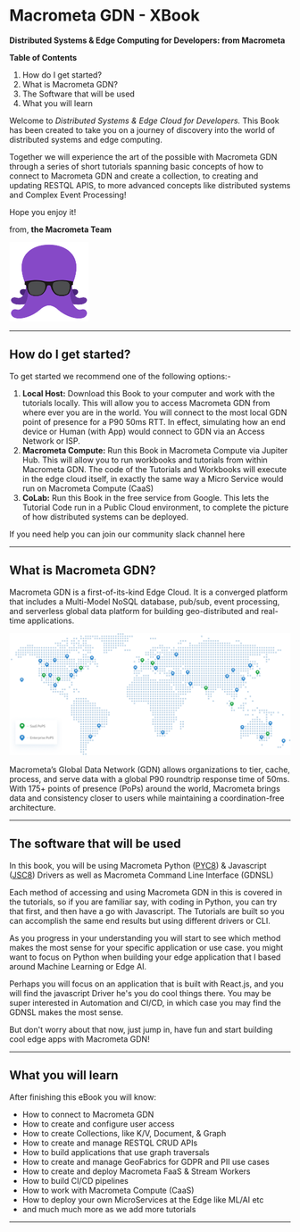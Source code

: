 # Macrometa GDN - XBook

**Distributed Systems & Edge Computing for Developers: from Macrometa**


**Table of Contents**
1. How do I get started?
2. What is Macrometa GDN?
3. The Software that will be used
4. What you will learn


Welcome to *Distributed Systems & Edge Cloud for Developers.* This Book has been created to take you on a journey of discovery into the world of distributed systems and edge computing.

Together we will experience the art of the possible with Macrometa GDN through a series of short tutorials spanning basic concepts of how to connect to Macrometa GDN and create a collection, to creating and updating RESTQL APIS, to more advanced concepts like distributed systems and Complex Event Processing!

Hope you enjoy it!

from, **the Macrometa Team**

![smallocto](octo10.png)

---

## How do I get started?

To get started we recommend one of the following options:-

1. **Local Host:** Download this Book to your computer and work with the tutorials locally. This will allow you to access Macrometa GDN from where ever you are in the world. You will connect to the most local GDN point of presence for a P90 50ms RTT. In effect, simulating how an end device or Human (with App) would connect to GDN via an Access Network or ISP.
2. **Macrometa Compute:** Run this Book in Macrometa Compute via Jupiter Hub. This will allow you to run workbooks and tutorials from within Macrometa GDN. The code of the Tutorials and Workbooks will execute in the edge cloud itself, in exactly the same way a Micro Service would run on Macrometa Compute (CaaS)
3. **CoLab:** Run this Book in the free service from Google. This lets the Tutorial Code run in a Public Cloud environment, to complete the picture of how distributed systems can be deployed.

If you need help you can join our community slack channel here

---

## What is Macrometa GDN?

Macrometa GDN is a first-of-its-kind Edge Cloud. It is a converged platform that includes a Multi-Model NoSQL database, pub/sub, event processing, and serverless global data platform for building geo-distributed and real-time applications.

![map](map.png)

Macrometa’s Global Data Network (GDN) allows organizations to tier, cache, process, and serve data with a global P90 roundtrip response time of 50ms. With 175+ points of presence (PoPs) around the world, Macrometa brings data and consistency closer to users while maintaining a coordination-free architecture.

---

## The software that will be used

In this book, you will be using Macrometa Python ([PYC8](https://github.com/Macrometacorp/pyC8)) & Javascript ([JSC8](https://github.com/Macrometacorp/jsC8)) Drivers as well as  Macrometa Command Line Interface (GDNSL)

Each method of accessing and using Macrometa GDN in this is covered in the tutorials, so if you are familiar say, with coding in Python, you can try that first, and then have a go with Javascript. The Tutorials are built so you can accomplish the same end results but using different drivers or CLI. 

As you progress in your understanding you will start to see which method makes the most sense for your specific application or use case. you might want to focus on Python when building your edge application that I based around Machine Learning or Edge AI. 

Perhaps you will focus on an application that is built with React.js, and you will find the javascript Driver he's you do cool things there. You may be super interested in Automation and CI/CD, in which case you may find the GDNSL makes the most sense. 

But don't worry about that now, just jump in, have fun and start building cool edge apps with Macrometa GDN!

---

## What you will learn

After finishing this eBook you will know:

- How to connect to Macrometa GDN
- How to create and configure user access
- How to create Collections, like K/V, Document, & Graph
- How to create and manage RESTQL CRUD APIs
- How to build applications that use graph traversals
- How to create and manage GeoFabrics for GDPR and PII use cases
- How to create and deploy Macrometa FaaS & Stream Workers
- How to build CI/CD pipelines
- How to work with Macrometa Compute (CaaS)
- How to deploy your own MicroServices at the Edge like ML/AI etc
- and much much more as we add more tutorials

---

